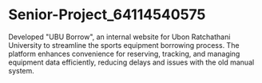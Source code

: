 # Senior-Project_64114540575
Developed "UBU Borrow", an internal website for Ubon Ratchathani University to streamline the sports equipment borrowing process. The platform enhances convenience for reserving, tracking, and managing equipment data efficiently, reducing delays and issues with the old manual system.

